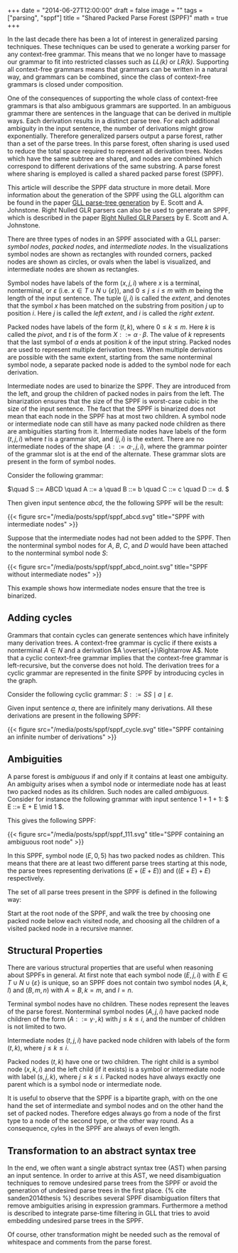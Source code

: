 +++
date = "2014-06-27T12:00:00"
draft = false
image = ""
tags = ["parsing", "sppf"]
title = "Shared Packed Parse Forest (SPPF)"
math = true
+++

In the last decade there has been a lot of interest in generalized parsing techniques. These techniques can be used to generate a working parser for any context-free grammar. This means that we no longer have to massage our grammar to fit into restricted classes such as *LL(k)* or *LR(k)*. Supporting all context-free grammars means that grammars can be written in a natural way, and grammars can be combined, since the class of context-free grammars is closed under composition. 

One of the consequences of supporting the whole class of context-free grammars is that also ambiguous grammars are supported. In an ambiguous grammar there are sentences in the language that can be derived in multiple ways. Each derivation results in a distinct parse tree. For each additional ambiguity in the input sentence, the number of derivations might grow exponentially. Therefore generalized parsers output a parse forest, rather than a set of the parse trees. In this parse forest, often sharing is used used to reduce the total space required to represent all derivation trees. Nodes which have the same subtree are shared, and nodes are combined which correspond to different derivations of the same substring. A parse forest where sharing is employed is called a shared packed parse forest (SPPF).

This article will describe the SPPF data structure in more detail. More information about the generation of the SPPF using the GLL algorithm can be found in the paper [GLL parse-tree generation] by E. Scott and A. Johnstone. Right Nulled GLR parsers can also be used to generate an SPPF, which is described in the paper [Right Nulled GLR Parsers] by E. Scott and A. Johnstone.

There are three types of nodes in an SPPF associated with a GLL parser: *symbol nodes*, *packed nodes*, and *intermediate nodes*. In the visualizations symbol nodes are shown as rectangles with rounded corners, packed nodes are shown as circles, or ovals when the label is visualized, and intermediate nodes are shown as rectangles.

Symbol nodes have labels of the form $(x,j,i)$ where $x$ is a terminal, nonterminal, or $\varepsilon$ (i.e. $x \in T \cup N \cup \lbrace \varepsilon \rbrace$), and $0 \leq j \leq i \leq m$ with $m$ being the length of the input sentence. The tuple $(j,i)$ is called the *extent*, and denotes that the symbol $x$ has been matched on the substring from position $j$ up to position $i$. Here $j$ is called the *left extent*, and $i$ is called the *right extent*.

Packed nodes have labels of the form $(t,k)$, where $0 \leq k \leq m$. Here $k$ is called the *pivot*, and $t$ is of the form $X ::= \alpha \cdot \beta$. The value of $k$ represents that the last symbol of $\alpha$ ends at position $k$ of the input string. Packed nodes are used to represent multiple derivation trees. When multiple derivations are possible with the same extent, starting from the same nonterminal symbol node, a separate packed node is added to the symbol node for each derivation.

Intermediate nodes are used to binarize the SPPF. They are introduced from the left, and group the children of packed nodes in pairs from the left. The binarization ensures that the size of the SPPF is worst-case cubic in the size of the input sentence. The fact that the SPPF is binarized does not mean that each node in the SPPF has at most two children. A symbol node or intermediate node can still have as many packed node children as there are ambiguities starting from it. Intermediate nodes have labels of the form $(t,j,i)$ where $t$ is a grammar slot, and $(j,i)$ is the extent. There are no intermediate nodes of the shape $(A ::= \alpha \cdot, j,i)$, where the grammar pointer of the grammar slot is at the end of the alternate. These grammar slots are present in the form of symbol nodes.

Consider the following grammar:

$\quad S ::= ABCD \quad A ::= a \quad B ::= b \quad C ::= c \quad D ::= d. $

Then given input sentence $abcd$, the the following SPPF will be the result:

{{< figure src="/media/posts/sppf/sppf_abcd.svg" title="SPPF with intermediate nodes" >}}

Suppose that the intermediate nodes had not been added to the SPPF. Then the nonterminal symbol nodes for $A$, $B$, $C$, and $D$ would have been attached to the nonterminal symbol node $S$:


{{< figure src="/media/posts/sppf/sppf_abcd_noint.svg" title="SPPF without intermediate nodes" >}}

This example shows how intermediate nodes ensure that the tree is binarized.


## Adding cycles

Grammars that contain cycles can generate sentences which have infinitely many derivation trees. A context-free grammar is cyclic if there exists a nonterminal $A \in N$ and a derivation $A \overset{+}\Rightarrow A$. Note that a cyclic context-free grammar implies that the context-free grammar is left-recursive, but the converse does not hold. The derivation trees for a cyclic grammar are represented in the finite SPPF by introducing cycles in the graph. 

Consider the following cyclic grammar:
$S ::= SS \mid a \mid \varepsilon$.

Given input sentence $a$, there are infinitely many derivations. All these derivations are present in the following SPPF:

{{< figure src="/media/posts/sppf/sppf_cycle.svg" title="SPPF containing an infinite number of derivations" >}}


## Ambiguities
A parse forest is *ambiguous* if and only if it contains at least one ambiguity. An ambiguity arises when a symbol node or intermediate node has at least two packed nodes as its children. Such nodes are called *ambiguous*. Consider for instance the following grammar with input sentence $1+1+1$:
$ E ::= E + E \mid 1 $.

This gives the following SPPF: 

{{< figure src="/media/posts/sppf/sppf_111.svg" title="SPPF containing an ambiguous root node" >}}

In this SPPF, symbol node $(E,0,5)$ has two packed nodes as children. This means that there are at least two different parse trees starting at this node, the parse trees representing derivations $(E+(E+E))$ and $((E+E)+E)$ respectively. 

The set of all parse trees present in the SPPF is defined in the following way: 

Start at the root node of the SPPF, and walk the tree by choosing one packed node below each visited node, and choosing all the children of a visited packed node in a recursive manner.

## Structural Properties

There are various structural properties that are useful when reasoning about SPPFs in general. At first note that each symbol node $(E,j,i)$ with $E \in T \cup N \cup \lbrace \varepsilon \rbrace$ is unique, so an SPPF does not contain two symbol nodes $(A,k,l)$ and $(B,m,n)$ with $A = B, k = m$, and $l=n$.

Terminal symbol nodes have no children. These nodes represent the leaves of the parse forest. Nonterminal symbol nodes $(A,j,i)$ have packed node children of the form $(A ::= \gamma \cdot, k)$ with $j \leq k \leq i$, and the number of children is not limited to two.

Intermediate nodes $(t,j,i)$ have packed node children with labels of the form $(t,k)$, where $j \leq k \leq i$. 

Packed nodes $(t,k)$ have one or two children. The right child is a symbol node $(x,k,i)$ and the left child (if it exists) is a symbol or intermediate node with label $(s,j,k)$, where $j \leq k \leq i$. Packed nodes have always exactly one parent which is a symbol node or intermediate node.

It is useful to observe that the SPPF is a bipartite graph, with on the one hand the set of intermediate and symbol nodes and on the other hand the set of packed nodes. Therefore edges always go from a node of the first type to a node of the second type, or the other way round. As a consequence, cyles in the SPPF are always of even length.

## Transformation to an abstract syntax tree

In the end, we often want a single abstract syntax tree (AST) when parsing an input sentence. In order to arrive at this AST, we need disambiguation techniques to remove undesired parse trees from the SPPF or avoid the generation of undesired parse trees in the first place. {% cite sanden2014thesis %} describes several SPPF disambiguation filters that remove ambiguities arising in expression grammars. Furthermore a method is described to integrate parse-time filtering in GLL that tries to avoid embedding undesired parse trees in the SPPF.

Of course, other transformation might be needed such as the removal of whitespace and comments from the parse forest.

[GLL parse-tree generation]: http://dx.doi.org/10.1016/j.scico.2012.03.005
[Right Nulled GLR Parsers]: http://doi.acm.org/10.1145/1146809.1146810
